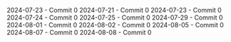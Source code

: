 2024-07-23 - Commit 0
2024-07-21 - Commit 0
2024-07-23 - Commit 0
2024-07-24 - Commit 0
2024-07-25 - Commit 0
2024-07-29 - Commit 0
2024-08-01 - Commit 0
2024-08-02 - Commit 0
2024-08-05 - Commit 0
2024-08-07 - Commit 0
2024-08-08 - Commit 0
